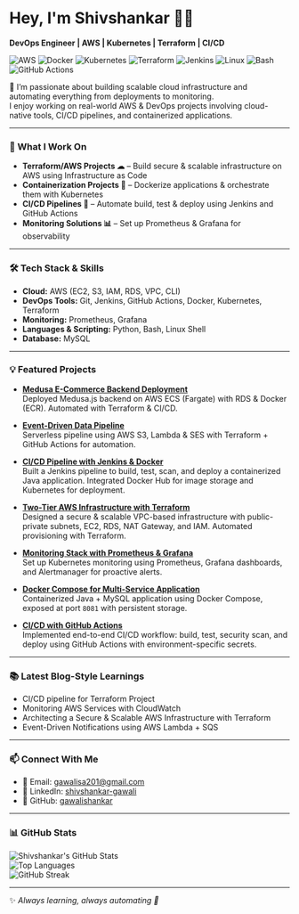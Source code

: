 # Hey, I'm Shivshankar 👨‍💻  
**DevOps Engineer | AWS | Kubernetes | Terraform | CI/CD**

![AWS](https://img.shields.io/badge/AWS-232F3E?style=for-the-badge&logo=amazonaws&logoColor=white)
![Docker](https://img.shields.io/badge/Docker-2496ED?style=for-the-badge&logo=docker&logoColor=white)
![Kubernetes](https://img.shields.io/badge/Kubernetes-326CE5?style=for-the-badge&logo=kubernetes&logoColor=white)
![Terraform](https://img.shields.io/badge/Terraform-844FBA?style=for-the-badge&logo=terraform&logoColor=white)
![Jenkins](https://img.shields.io/badge/Jenkins-D24939?style=for-the-badge&logo=jenkins&logoColor=white)
![Linux](https://img.shields.io/badge/Linux-FCC624?style=for-the-badge&logo=linux&logoColor=black)
![Bash](https://img.shields.io/badge/Bash-4EAA25?style=for-the-badge&logo=gnubash&logoColor=white)
![GitHub Actions](https://img.shields.io/badge/GitHub%20Actions-2088FF?style=for-the-badge&logo=githubactions&logoColor=white)

🌟 I’m passionate about building scalable cloud infrastructure and automating everything from deployments to monitoring.  
I enjoy working on real-world AWS & DevOps projects involving cloud-native tools, CI/CD pipelines, and containerized applications.  

---

### 🚀 What I Work On
- **Terraform/AWS Projects ☁** – Build secure & scalable infrastructure on AWS using Infrastructure as Code  
- **Containerization Projects 🐳** – Dockerize applications & orchestrate them with Kubernetes  
- **CI/CD Pipelines 🔗** – Automate build, test & deploy using Jenkins and GitHub Actions  
- **Monitoring Solutions 📊** – Set up Prometheus & Grafana for observability  

---

### 🛠️ Tech Stack & Skills
- **Cloud:** AWS (EC2, S3, IAM, RDS, VPC, CLI)  
- **DevOps Tools:** Git, Jenkins, GitHub Actions, Docker, Kubernetes, Terraform  
- **Monitoring:** Prometheus, Grafana  
- **Languages & Scripting:** Python, Bash, Linux Shell  
- **Database:** MySQL  

---

### 💡 Featured Projects

- **[Medusa E-Commerce Backend Deployment](https://github.com/gawalishankar/medusa_project)**  
  Deployed Medusa.js backend on AWS ECS (Fargate) with RDS & Docker (ECR). Automated with Terraform & CI/CD.  

- **[Event-Driven Data Pipeline](https://github.com/gawalishankar/event-driven-data-pipeline)**  
  Serverless pipeline using AWS S3, Lambda & SES with Terraform + GitHub Actions for automation.  

- **[CI/CD Pipeline with Jenkins & Docker](https://github.com/gawalishankar/ci-cd-jenkins-docker)**  
  Built a Jenkins pipeline to build, test, scan, and deploy a containerized Java application. Integrated Docker Hub for image storage and Kubernetes for deployment.  

- **[Two-Tier AWS Infrastructure with Terraform](https://github.com/gawalishankar/aws-two-tier-infra)**  
  Designed a secure & scalable VPC-based infrastructure with public-private subnets, EC2, RDS, NAT Gateway, and IAM. Automated provisioning with Terraform.  

- **[Monitoring Stack with Prometheus & Grafana](https://github.com/gawalishankar/prometheus-grafana-monitoring)**  
  Set up Kubernetes monitoring using Prometheus, Grafana dashboards, and Alertmanager for proactive alerts.  

- **[Docker Compose for Multi-Service Application](https://github.com/gawalishankar/docker-compose-java-mysql)**  
  Containerized Java + MySQL application using Docker Compose, exposed at port `8081` with persistent storage.  

- **[CI/CD with GitHub Actions](https://github.com/gawalishankar/github-actions-cicd)**  
  Implemented end-to-end CI/CD workflow: build, test, security scan, and deploy using GitHub Actions with environment-specific secrets.  

---

### 📚 Latest Blog-Style Learnings
- CI/CD pipeline for Terraform Project  
- Monitoring AWS Services with CloudWatch  
- Architecting a Secure & Scalable AWS Infrastructure with Terraform  
- Event-Driven Notifications using AWS Lambda + SQS  

---

### 📫 Connect With Me
- 📧 Email: gawalisa201@gmail.com  
- 💼 LinkedIn: [shivshankar-gawali](https://www.linkedin.com/in/shivshankar-gawali-80b994219)  
- 🐙 GitHub: [gawalishankar](https://github.com/gawalishankar)  

---

### 📊 GitHub Stats
![Shivshankar's GitHub Stats](https://github-readme-stats.vercel.app/api?username=gawalishankar&show_icons=true&theme=tokyonight)  
![Top Languages](https://github-readme-stats.vercel.app/api/top-langs/?username=gawalishankar&layout=compact&theme=tokyonight)  
![GitHub Streak](https://streak-stats.demolab.com?user=gawalishankar&theme=tokyonight&hide_border=true)  

---

✨ *Always learning, always automating 🚀*  
